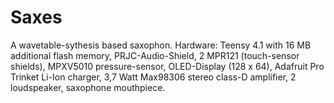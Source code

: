 # Saxes
A wavetable-sythesis based saxophon.
Hardware: Teensy 4.1 with 16 MB additional flash memory, PRJC-Audio-Shield, 2 MPR121 (touch-sensor shields), MPXV5010 pressure-sensor, OLED-Display (128 x 64), Adafruit Pro Trinket Li-Ion charger, 3,7 Watt Max98306 stereo class-D amplifier, 2 loudspeaker, saxophone mouthpiece.

